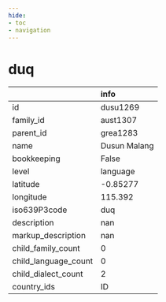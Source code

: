 ```yaml
---
hide:
- toc
- navigation
---
```

# duq
|                      | info         |
|:---------------------|:-------------|
| id                   | dusu1269     |
| family_id            | aust1307     |
| parent_id            | grea1283     |
| name                 | Dusun Malang |
| bookkeeping          | False        |
| level                | language     |
| latitude             | -0.85277     |
| longitude            | 115.392      |
| iso639P3code         | duq          |
| description          | nan          |
| markup_description   | nan          |
| child_family_count   | 0            |
| child_language_count | 0            |
| child_dialect_count  | 2            |
| country_ids          | ID           |